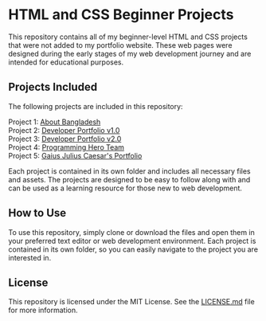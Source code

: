 # HTML and CSS Beginner Projects
This repository contains all of my beginner-level HTML and CSS projects that were not added to my portfolio website. These web pages were designed during the early stages of my web development journey and are intended for educational purposes.

## Projects Included
The following projects are included in this repository:

Project 1: [About Bangladesh](https://about-bangladesh.netlify.app/)<br>
Project 2: [Developer Portfolio v1.0](https://developer-portfolio-v1.netlify.app/)<br>
Project 3: [Developer Portfolio v2.0](https://developer-portfolio-v20.netlify.app/)<br>
Project 4: [Programming Hero Team](https://phero-team.netlify.app/)<br>
Project 5: [Gaius Julius Caesar's Portfolio](https://simple-portfolio-julius.netlify.app/)<br>

Each project is contained in its own folder and includes all necessary files and assets. The projects are designed to be easy to follow along with and can be used as a learning resource for those new to web development.

## How to Use
To use this repository, simply clone or download the files and open them in your preferred text editor or web development environment. Each project is contained in its own folder, so you can easily navigate to the project you are interested in.

<!-- ## Contributing
Contributions to this repository are welcome! If you have a beginner-level HTML and CSS project that you would like to add, simply fork the repository, create a new branch, add your project, and submit a pull request.  -->

## License
This repository is licensed under the MIT License. See the [LICENSE.md](https://github.com/MuzakkirHossainMinhaz/html-css-only/blob/main/LICENSE.md) file for more information.
